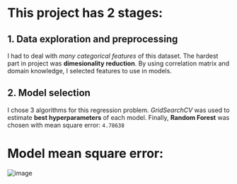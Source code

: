 # This project has 2 stages:
## 1. Data exploration and preprocessing
I had to deal with *many categorical features* of this dataset. The hardest part in project was **dimesionality reduction**. By using correlation matrix and domain knowledge, I selected features to use in models.
## 2. Model selection
I chose 3 algorithms for this regression problem. *GridSearchCV* was used to estimate **best hyperparameters** of each model.
Finally, **Random Forest** was chosen with mean square error: `4.78638`
# Model mean square error:
![image](https://github.com/DuyAccel/Into_Machine_Learning_SGU/assets/84909478/944a2b35-35ec-45eb-8433-667159842ff0)
